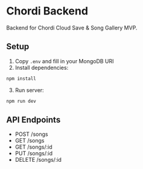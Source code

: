 # Chordi Backend

Backend for Chordi Cloud Save & Song Gallery MVP.

## Setup

1. Copy `.env` and fill in your MongoDB URI
2. Install dependencies:

```bash
npm install
```

3. Run server:

```bash
npm run dev
```

## API Endpoints

- POST /songs
- GET /songs
- GET /songs/:id
- PUT /songs/:id
- DELETE /songs/:id